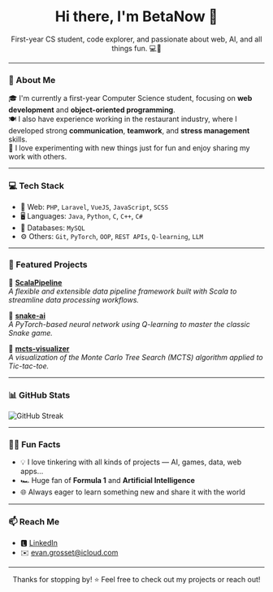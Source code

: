 
<h1 align="center">Hi there, I'm BetaNow 👋</h1>
<p align="center">
  First-year CS student, code explorer, and passionate about web, AI, and all things fun. 💻🚀
</p>

---

### 🧠 About Me

🎓 I'm currently a first-year Computer Science student, focusing on **web development** and **object-oriented programming**.  
🍽️ I also have experience working in the restaurant industry, where I developed strong **communication**, **teamwork**, and **stress management** skills.  
🧪 I love experimenting with new things just for fun and enjoy sharing my work with others.

---

### 💻 Tech Stack

- 🧰 Web: `PHP`, `Laravel`, `VueJS`, `JavaScript`, `SCSS`
- 🖥️ Languages: `Java`, `Python`, `C`, `C++`, `C#`
- 🧠 Databases: `MySQL`
- ⚙️ Others: `Git`, `PyTorch`, `OOP`, `REST APIs`, `Q-learning`, `LLM`

---

### 🚀 Featured Projects

🌟 [**ScalaPipeline**](https://github.com/BetaNow/ScalaPipeline)  
*A flexible and extensible data pipeline framework built with Scala to streamline data processing workflows.*

🧠 [**snake-ai**](https://github.com/BetaNow/snake-ai)  
*A PyTorch-based neural network using Q-learning to master the classic Snake game.*

🎲 [**mcts-visualizer**](https://github.com/BetaNow/mcts-visualizer)  
*A visualization of the Monte Carlo Tree Search (MCTS) algorithm applied to Tic-tac-toe.*

---

### 📊 GitHub Stats
  <img src="https://github-readme-streak-stats.herokuapp.com?user=BetaNow&theme=radical&hide_border=true" alt="GitHub Streak" />
</p>

---

### 🤹‍♂️ Fun Facts

- 💡 I love tinkering with all kinds of projects — AI, games, data, web apps…
- 🏎️ Huge fan of **Formula 1** and **Artificial Intelligence**
- 🌐 Always eager to learn something new and share it with the world

---

### 📫 Reach Me

- 🅻 [LinkedIn](https://www.linkedin.com/in/evan-grosset-janin-aa540a334/)
- ✉️ evan.grosset@icloud.com

---

<p align="center">
  Thanks for stopping by! ⭐️ Feel free to check out my projects or reach out!
</p>
